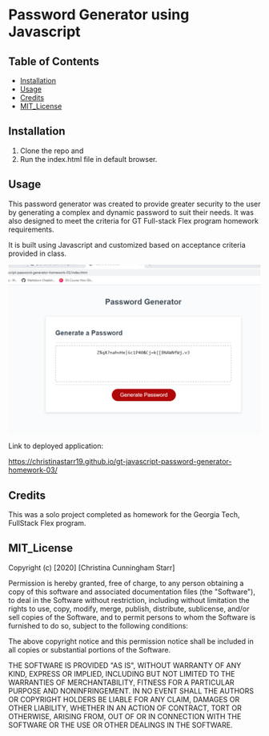 # Password Generator using Javascript


## Table of Contents 


* [Installation](#installation)
* [Usage](#usage)
* [Credits](#credits)
* [MIT_License](#mit_license)



## Installation

1. Clone the repo and 
2. Run the index.html file in default browser.


## Usage 

This password generator was created to provide greater security to the user by generating a complex and dynamic password to suit their needs. It was also designed to meet the criteria for GT Full-stack Flex program homework requirements. 

It is built using Javascript and customized based on acceptance criteria provided in class.


![Deployed site for portfolio](./Assets/screenshot-deployed-application.png)

Link to deployed application:

https://christinastarr19.github.io/gt-javascript-password-generator-homework-03/

## Credits

This was a solo project completed as homework for the Georgia Tech, FullStack Flex program.



## MIT_License

Copyright (c) [2020] [Christina Cunningham Starr]

Permission is hereby granted, free of charge, to any person obtaining a copy
of this software and associated documentation files (the "Software"), to deal
in the Software without restriction, including without limitation the rights
to use, copy, modify, merge, publish, distribute, sublicense, and/or sell
copies of the Software, and to permit persons to whom the Software is
furnished to do so, subject to the following conditions:

The above copyright notice and this permission notice shall be included in all
copies or substantial portions of the Software.

THE SOFTWARE IS PROVIDED "AS IS", WITHOUT WARRANTY OF ANY KIND, EXPRESS OR
IMPLIED, INCLUDING BUT NOT LIMITED TO THE WARRANTIES OF MERCHANTABILITY,
FITNESS FOR A PARTICULAR PURPOSE AND NONINFRINGEMENT. IN NO EVENT SHALL THE
AUTHORS OR COPYRIGHT HOLDERS BE LIABLE FOR ANY CLAIM, DAMAGES OR OTHER
LIABILITY, WHETHER IN AN ACTION OF CONTRACT, TORT OR OTHERWISE, ARISING FROM,
OUT OF OR IN CONNECTION WITH THE SOFTWARE OR THE USE OR OTHER DEALINGS IN THE
SOFTWARE.
